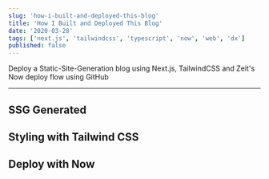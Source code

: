 ```yaml
---
slug: 'how-i-built-and-deployed-this-blog'
title: 'How I Built and Deployed This Blog'
date: '2020-03-28'
tags: ['next.js', 'tailwindcss', 'typescript', 'now', 'web', 'dx']
published: false
---
```


Deploy a Static-Site-Generation blog using Next.js, TailwindCSS and Zeit's Now deploy flow using GitHub

---

## SSG Generated

## Styling with Tailwind CSS

## Deploy with Now
